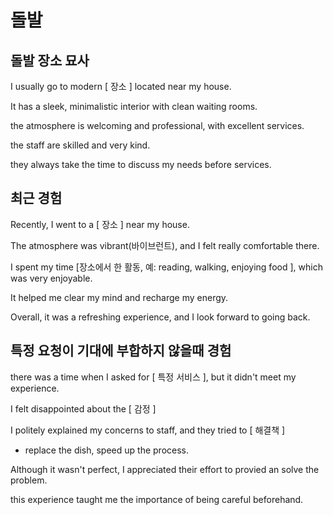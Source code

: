 # 돌발

## 돌발 장소 묘사

I usually go to modern [  장소  ] located near my house.

It has a sleek, minimalistic interior with clean waiting rooms.

the atmosphere is welcoming and professional, with excellent services.

the staff are skilled and very kind.

they always take the time to discuss my needs before services.


## 최근 경험

Recently, I went to a [ 장소 ] near my house.

The atmosphere was vibrant(바이브런트), and I felt really comfortable there.

I spent my time [장소에서 한 활동, 예: reading, walking, enjoying food ], which was very enjoyable.

It helped me clear my mind and recharge my energy.

Overall, it was a refreshing experience, and I look forward to going back.



## 특정 요청이 기대에 부합하지 않을때 경험

there was a time when I asked for [ 특정 서비스 ], but it didn't meet my experience.

I felt disappointed about the [  감정  ] 

I politely explained my concerns to staff, and they tried to [  해결책  ]

  - replace the dish, speed up the process.


Although it wasn't perfect, I appreciated their effort to provied an solve the problem.

this experience taught me the importance of being careful beforehand.

